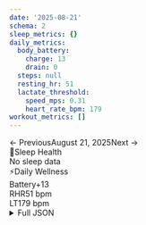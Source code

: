 ```yaml
---
date: '2025-08-21'
schema: 2
sleep_metrics: {}
daily_metrics:
  body_battery:
    charge: 13
    drain: 0
  steps: null
  resting_hr: 51
  lactate_threshold:
    speed_mps: 0.31
    heart_rate_bpm: 179
workout_metrics: []
---
```



<link rel="stylesheet" href="../../../training-data.css">

<div class="navigation-bar"><span class="nav-disabled">← Previous</span><span class="nav-current">August 21, 2025</span><span class="nav-disabled">Next →</span></div>

<div class="card-container">
<div class="metric-card sleep-card">
<div class="card-header"><span class="card-emoji">🛌</span>Sleep Health</div>
<div class="metric-primary">No sleep data</div>
</div>
<div class="metric-card wellness-card">
<div class="card-header"><span class="card-emoji">⚡</span>Daily Wellness</div>
<div class="metric-grid"><div class="metric-item"><span class="metric-label">Battery</span><span class="metric-value">+13</span></div><div class="metric-item"><span class="metric-label">RHR</span><span class="metric-value">51 bpm</span></div><div class="metric-item"><span class="metric-label">LT</span><span class="metric-value">179 bpm</span></div></div>
</div>
</div>

<script>
document.addEventListener('DOMContentLoaded', function() {
    var coll = document.getElementsByClassName("collapsible");
    var i;

    for (i = 0; i < coll.length; i++) {
        coll[i].addEventListener("click", function() {
            this.classList.toggle("active");
            var content = this.nextElementSibling;
            if (content.style.maxHeight){
                content.style.maxHeight = null;
            } else {
                content.style.maxHeight = content.scrollHeight + "px";
            } 
        });
    }
});
</script>

<details>
<summary>Full JSON</summary>

```json
{
  "date": "2025-08-21",
  "schema": 2,
  "sleep_metrics": {},
  "daily_metrics": {
    "body_battery": {
      "charge": 13,
      "drain": 0
    },
    "steps": null,
    "resting_hr": 51,
    "lactate_threshold": {
      "speed_mps": 0.31,
      "heart_rate_bpm": 179
    }
  },
  "workout_metrics": []
}
```
</details>
